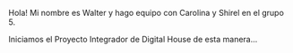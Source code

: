 Hola! Mi nombre es Walter y hago equipo con Carolina y Shirel en el grupo 5.

Iniciamos el Proyecto Integrador de Digital House de esta manera...

